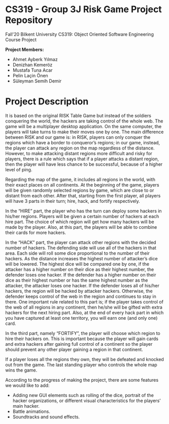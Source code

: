 # **CS319 - Group 3J Risk Game Project Repository**

Fall'20 Bilkent University CS319: Object Oriented Software Engineering Course Project

**Project Members:**
  - Ahmet Ayberk Yılmaz
  - Denizhan Kemeröz
  - Mustafa Tuna Acar
  - Pelin Laçin Önen
  - Süleyman Semih Demir
  
# Project Description

   It is based on the original RISK Table Game but instead of the soldiers conquering the world, the hackers are taking control of the whole web. The game will be a multiplayer desktop application. On the same computer, the players will take turns to make their moves one by one. The main difference between RISK and our game is: in RISK, players can only conquer the regions which have a border to conqueror’s regions; in our game, instead, the player can attack any region on the map regardless of the distance. However, to make attacking distant regions more difficult and risky for players, there is a rule which says that if a player attacks a distant region, then the player will have less chance to be successful, because of a higher level of ping.

   Regarding the map of the game, it includes all regions in the world, with their exact places on all continents. At the beginning of the game, players will be given randomly selected regions by game, which are close to or distant from each other. After that, starting from the first player, all players will have 3 parts in their turn; hire, hack, and fortify respectively.

   In the “HIRE” part, the player who has the turn can deploy some hackers in his/her regions. Players will be given a certain number of hackers at each hire part. The choice of which region will get how many hackers will be made by the player.  Also, at this part, the players will be able to combine their cards for more hackers.

   In the “HACK” part, the player can attack other regions with the decided number of hackers. The defending side will use all of the hackers in that area. Each side will roll some dice proportional to the number of their hackers. As the distance increases the highest number of attacker’s dice will be lowered. The highest dice will be compared one by one, if the attacker has a higher number on their dice as their highest number, the defender loses one hacker. If the defender has a higher number on their dice as their highest number or has the same highest number as the attacker, the attacker loses one hacker. If the defender loses all of his/her hackers, the region will be hacked by attacker hackers. Otherwise, the defender keeps control of the web in the region and continues to stay in there. One important rule related to this part is; if the player takes control of the web of all regions in any continent, then he/she will be gifted with extra hackers for the next hiring part. Also, at the end of every hack part in which you have captured at least one territory, you will earn one (and only one) card.

   In the third part, namely “FORTIFY”, the player will choose which region to hire their hackers on. This is important because the player will gain cards and extra hackers after gaining full control of a continent so the player should prevent any other player gaining a region in that continent.

   If a player loses all the regions they own, they will be defeated and knocked out from the game. The last standing player who controls the whole map wins the game.

   According to the progress of making the project, there are some features we would like to add:
  - Adding new GUI elements such as rolling of the dice, portrait of the hacker organizations, or different visual characteristics for the players’ main hacker.
  - Battle animations.
  - Soundtracks and sound effects.
